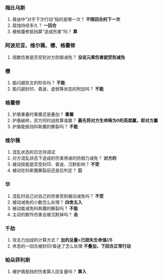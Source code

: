 ### 梅比乌斯
1. 昏迷中”对手下次行动“指的是哪一次？ **不限回合的下一次**
2. 腐蚀持续多久？ **一回合**
3. 被格蕾修抵挡算“造成伤害”吗？ **算**

### 阿波尼亚、维尔薇、樱、格蕾修
1. 倍数伤害是否受到对方防御减免？ **没说元素伤害就受到减免**

### 樱
1. 能闪避凯文的秒杀吗？ **不能**
2. 能闪避封印、昏迷、虚弱等状态的附加吗？ **不能**

### 格蕾修
1. 护盾重叠时重置还是叠加？ **重置**
2. 护盾破碎，双方同时战败算谁赢？ **最先将对方生命降为0的英桀赢，即对方赢**
3. 护盾能抵挡科斯魔的撕裂吗？ **不能**

### 维尔薇
1. 混乱状态的日志待调试
2. 对方混乱状态下造成的伤害用谁的防御力减免？ **对方的**
3. 被动技能是否受封印、昏迷、沉默影响？ **不受**
4. 被动在科斯魔撕裂前还是后判定？ **后**

### 华
1. 混乱时自己对自己的伤害受到被动减免吗？ **不受**
2. 被动减免的小数怎么处理？ **四舍五入**
3. 被动能减免科斯魔的撕裂吗？ **不能**
4. 主动的额外伤害会被沉默掉吗？ **会**

### 千劫
1. 攻击力加成的计算方式？ **加的总量=已损失生命值//5**
2. 休息的一回合被封印/昏迷了怎么处理 **不叠加，下回合正常行动**

### 帕朵菲利斯
1. 被护盾抵挡的伤害算入回复量吗？ **算入**